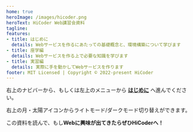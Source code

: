```yaml
---
home: true
heroImage: /images/hicoder.png
heroText: HiCoder Web講習会資料
tagline: 
features:
- title: はじめに
  details: Webサービスを作るにあたっての基礎概念と、環境構築について学びます
- title: 座学編
  details: Webサービスを作る上で必要な知識を学びます
- title: 実習編
  details: 実際に手を動かしてWebサービスを作ります
footer: MIT Licensed | Copyright © 2022-present HiCoder
---
```


右上のナビバーから、もしくは左上のメニューから [**はじめに**](guide/README.md) へ進んでください。

右上の月・太陽アイコンからライトモード/ダークモード切り替えができます。

この資料を読んで、もし**Webに興味が出てきたらぜひHiCoderへ！**
